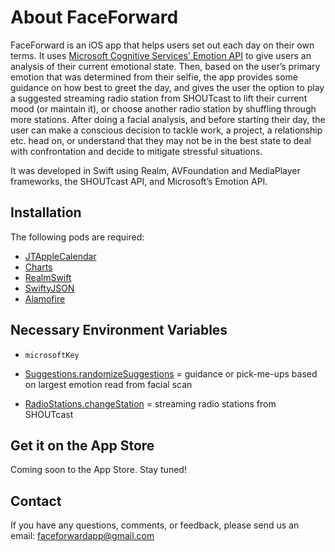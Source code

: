 # About FaceForward
FaceForward is an iOS app that helps users set out each day on their own terms. It uses [Microsoft Cognitive Services' Emotion API](https://www.microsoft.com/cognitive-services/en-us/emotion-api) to give users an analysis of their current emotional state. Then, based on the user’s primary emotion that was determined from their selfie, the app provides some guidance on how best to greet the day, and gives the user the option to play a suggested streaming radio station from SHOUTcast to lift their current mood (or maintain it), or choose another radio station by shuffling through more stations. After doing a facial analysis, and before starting their day, the user can make a conscious decision to tackle work, a project, a relationship etc. head on, or understand that they may not be in the best state to deal with confrontation and decide to mitigate stressful situations.

It was developed in Swift using Realm, AVFoundation and MediaPlayer frameworks, the SHOUTcast API, and Microsoft’s Emotion API. 

## Installation
The following pods are required:
* [JTAppleCalendar](https://cocoapods.org/pods/JTAppleCalendar)
* [Charts](https://cocoapods.org/pods/charts)
* [RealmSwift](https://cocoapods.org/pods/Realm)
* [SwiftyJSON](https://cocoapods.org/pods/SwiftyJSON)
* [Alamofire](https://cocoapods.org/pods/Alamofire)

## Necessary Environment Variables
* `microsoftKey`

* [Suggestions.randomizeSuggestions](../master/FaceForward/SuggestionsViewController.swift) = guidance or pick-me-ups based on largest emotion read from facial scan
* [RadioStations.changeStation](../master/FaceForward/RadioPlayer.swift) = streaming radio stations from SHOUTcast

## Get it on the App Store
Coming soon to the App Store. Stay tuned!

## Contact
If you have any questions, comments, or feedback, please send us an email: <faceforwardapp@gmail.com>